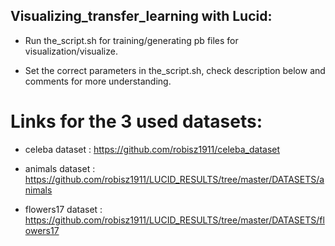 ## Visualizing_transfer_learning with Lucid:

* Run the_script.sh for training/generating pb files for visualization/visualize.


* Set the correct parameters in the_script.sh, check description below and comments for more understanding.

# Links for the 3 used datasets:

* celeba dataset : https://github.com/robisz1911/celeba_dataset


* animals dataset : https://github.com/robisz1911/LUCID_RESULTS/tree/master/DATASETS/animals


* flowers17 dataset : https://github.com/robisz1911/LUCID_RESULTS/tree/master/DATASETS/flowers17
